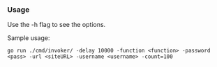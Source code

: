 ### Usage

Use the -h flag to see the options.

Sample usage:

```
go run ./cmd/invoker/ -delay 10000 -function <function> -password <pass> -url <siteURL> -username <username> -count=100
```
